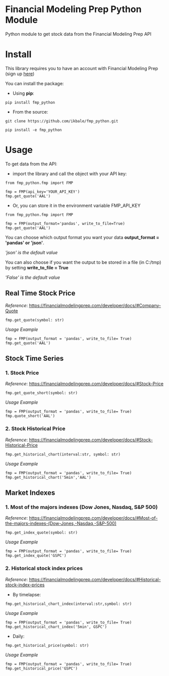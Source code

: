 # Financial Modeling Prep Python Module

Python module to get stock data from the Financial Modeling Prep API

# Install
This library requires you to have an account with Financial Modeling Prep (sign up [here](https://financialmodelingprep.com/))

You can install the package:
- Using **pip**:
```
pip install fmp_python
```
- From the source:
```
git clone https://github.com/ikbale/fmp_python.git

pip install -e fmp_python
```
# Usage
To get data from the API:
- import the library and call the object with your API key:
```
from fmp_python.fmp import FMP

fmp = FMP(api_key='YOUR_API_KEY')
fmp.get_quote('AAL')
```
- Or, you can store it in the environment variable FMP_API_KEY
```
from fmp_python.fmp import FMP

fmp = FMP(output_format='pandas', write_to_file=True)
fmp.get_quote('AAL')
```
You can choose which output format you want your data **output_format = 'pandas' or 'json'**. 

*'json' is the default value*

You can also choose if you want the output to be stored in a file (in C:/tmp) by setting **write_to_file = True**

*'False' is the default value*

## Real Time Stock Price
*Reference*: https://financialmodelingprep.com/developer/docs/#Company-Quote
```
fmp.get_quote(symbol: str)
```
*Usage Example*
```
fmp = FMP(output_format = 'pandas', write_to_file= True)
fmp.get_quote('AAL')
```
## Stock Time Series
### 1. Stock Price
*Reference*: https://financialmodelingprep.com/developer/docs/#Stock-Price
```
fmp.get_quote_short(symbol: str)
```
*Usage Example*
```
fmp = FMP(output_format = 'pandas', write_to_file= True)
fmp.quote_short('AAL')
```
### 2. Stock Historical Price
*Reference*: https://financialmodelingprep.com/developer/docs/#Stock-Historical-Price
```
fmp.get_historical_chart(interval:str, symbol: str)
```
*Usage Example*
```
fmp = FMP(output_format = 'pandas', write_to_file= True)
fmp.get_historical_chart('5min','AAL')
```
## Market Indexes
### 1. Most of the majors indexes (Dow Jones, Nasdaq, S&P 500)
*Reference*: https://financialmodelingprep.com/developer/docs/#Most-of-the-majors-indexes-(Dow-Jones,-Nasdaq,-S&P-500) 
```
fmp.get_index_quote(symbol: str)
```
*Usage Example*
```
fmp = FMP(output_format = 'pandas', write_to_file= True)
fmp.get_index_quote('GSPC')
```
### 2. Historical stock index prices
*Reference*: https://financialmodelingprep.com/developer/docs/#Historical-stock-index-prices

- By timelapse:
```
fmp.get_historical_chart_index(interval:str,symbol: str)
```
*Usage Example*
```
fmp = FMP(output_format = 'pandas', write_to_file= True)
fmp.get_historical_chart_index('5min', GSPC')
```
- Daily:
```
fmp.get_historical_price(symbol: str)
```
*Usage Example*
```
fmp = FMP(output_format = 'pandas', write_to_file= True)
fmp.get_historical_price('GSPC')
```
